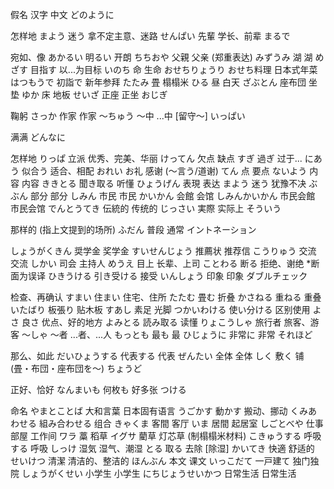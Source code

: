 假名
汉字
中文
どのように

怎样地
まよう
迷う
拿不定主意、迷路
せんぱい
先輩
学长、前辈
まるで

宛如、像
あかるい
明るい
开朗
ちちおや
父親
父亲 (郑重表达)
みずうみ
湖
湖
めざす
目指す
以...为目标
いのち
命
生命
おせちりょうり
おせち料理
日本式年菜
はつもうで
初詣で
新年参拜
たたみ
畳
榻榻米
ひる
昼
白天
ざぶとん
座布団
坐垫
ゆか
床
地板
せいざ
正座
正坐
おじぎ

鞠躬
さっか
作家
作家
～ちゅう
～中
...中 [留守～]
いっぱい

满满
どんなに

怎样地
りっぱ
立派
优秀、完美、华丽
けってん
欠点
缺点
すぎ
過ぎ
过于...
にあう
似合う
适合、相配
おれい
お礼
感谢 (～言う/道谢)
てん
点
要点
ないよう
内容
内容
ききとる
聞き取る
听懂
ひょうげん
表現
表达
まよう
迷う
犹豫不决
ぶぶん
部分
部分
しみん
市民
市民
かいかん
会館
会馆
しみんかいかん
市民会館
市民会馆
でんとうてき
伝統的
传统的
じっさい
実際
实际上
そういう

那样的 (指上文提到的场所)
ふだん
普段
通常
イントネーション


しょうがくきん
奨学金
奖学金
すいせんじょう
推薦状
推荐信
こうりゅう
交流
交流
しかい
司会
主持人
めうえ
目上
长辈、上司
ことわる
断る
拒绝、谢绝 *断面为误译
ひきうける
引き受ける
接受
いんしょう
印象
印象
ダブルチェック

检查、再确认
すまい
住まい
住宅、住所
たたむ
畳む
折叠
かさねる
重ねる
重叠
いたばり
板張り
贴木板
すあし
素足
光脚
つかいわける
使い分ける
区别使用
よさ
良さ
优点、好的地方
よみとる
読み取る
读懂
りょこうしゃ
旅行者
旅客、游客
～しゃ
～者
...者、...人
もっとも
最も
最
ひじょうに
非常に
非常
それほど

那么、如此
だいひょうする
代表する
代表
ぜんたい
全体
全体
しく
敷く
铺 (畳・布団・座布団を～)
ちょうど

正好、恰好
なんまいも
何枚も
好多张
つける

命名
やまとことば
大和言葉
日本固有语言
うごかす
動かす
搬动、挪动
くみあわせる
組み合わせる
组合
きゃくま
客間
客厅
いま
居間
起居室
しごとべや
仕事部屋
工作间
ワラ
藁
稻草
イグサ
藺草
灯芯草 (制榻榻米材料)
こきゅうする
呼吸する
呼吸
しっけ
湿気
湿气、潮湿
とる
取る
去除 [除湿]
かいてき
快適
舒适的
せいけつ
清潔 
清洁的、整洁的
ほんぶん
本文
课文
いっこだて
一戸建て
独门独院
しょうがくせい
小学生
小学生
にちじょうせいかつ
日常生活
日常生活